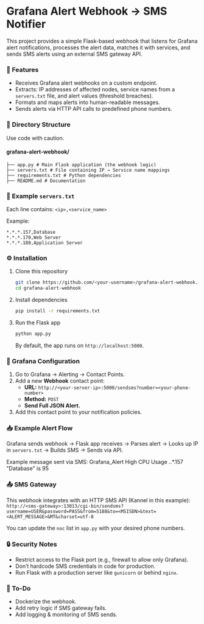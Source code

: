 # Grafana Alert Webhook → SMS Notifier

This project provides a simple Flask-based webhook that listens for Grafana alert notifications, processes the alert data, matches it with services, and sends SMS alerts using an external SMS gateway API.

### 📌 Features

*   Receives Grafana alert webhooks on a custom endpoint.
*   Extracts: IP addresses of affected nodes, service names from a `servers.txt` file, and alert values (threshold breaches).
*   Formats and maps alerts into human-readable messages.
*   Sends alerts via HTTP API calls to predefined phone numbers.

### 📂 Directory Structure

Use code with caution.

#### grafana-alert-webhook/
```
├── app.py # Main Flask application (the webhook logic)
├── servers.txt # File containing IP → Service name mappings
├── requirements.txt # Python dependencies
├── README.md # Documentation
```

### 📜 Example `servers.txt`

Each line contains: `<ip>,<service_name>`

Example:
```
*.*.*.157,Database
*.*.*.170,Web Server
*.*.*.180,Application Server
```

### ⚙️ Installation

1.  Clone this repository
    ```sh
    git clone https://github.com/<your-username>/grafana-alert-webhook.git
    cd grafana-alert-webhook
    ```
2.  Install dependencies
    ```sh
    pip install -r requirements.txt
    ```
3.  Run the Flask app
    ```sh
    python app.py
    ```
    By default, the app runs on `http://localhost:5000`.

### 📡 Grafana Configuration

1.  Go to Grafana → Alerting → Contact Points.
2.  Add a new **Webhook** contact point:
    *   **URL:** `http://<your-server-ip>:5000/sendsms?number=<your-phone-number>`
    *   **Method:** `POST`
    *   **Send Full JSON Alert.**
3.  Add this contact point to your notification policies.

### 📥 Example Alert Flow

Grafana sends webhook → Flask app receives → Parses alert → Looks up IP in `servers.txt` → Builds SMS → Sends via API.

Example message sent via SMS:
Grafana_Alert High CPU Usage
*.*.*.157 "Database" is 95

### 📤 SMS Gateway

This webhook integrates with an HTTP SMS API (Kannel in this example):
`http://<sms-gateway>:13013/cgi-bin/sendsms?username=USER&password=PASS&from=5188&to=<MSISDN>&text=<ALERT_MESSAGE>&MT&charset=utf-8`

You can update the `noc` list in `app.py` with your desired phone numbers.

### 🔒 Security Notes

*   Restrict access to the Flask port (e.g., firewall to allow only Grafana).
*   Don’t hardcode SMS credentials in code for production.
*   Run Flask with a production server like `gunicorn` or behind `nginx`.

### 🚀 To-Do

*   Dockerize the webhook.
*   Add retry logic if SMS gateway fails.
*   Add logging & monitoring of SMS sends.
